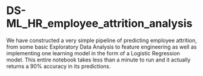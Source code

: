 # DS-ML_HR_employee_attrition_analysis
We have constructed a very simple pipeline of predicting employee attrition, from some basic Exploratory Data Analysis to feature engineering as well as implementing one learning model in the form of a Logistic Regression model. This entire notebook takes less than a minute to run and it actually returns a 90% accuracy in its predictions.
